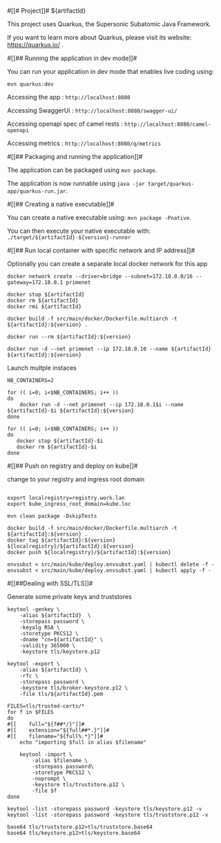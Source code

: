 #[[# Project]]# ${artifactId}

This project uses Quarkus, the Supersonic Subatomic Java Framework.

If you want to learn more about Quarkus, please visit its website: https://quarkus.io/ .

#[[## Running the application in dev mode]]#

You can run your application in dev mode that enables live coding using:

```
mvn quarkus:dev
```

Accessing the app : `http://localhost:8080`

Accessing SwaggerUi : `http://localhost:8080/swagger-ui/`

Accessing openapi spec of camel rests : `http://localhost:8080/camel-openapi`

Accessing metrics : `http://localhost:8080/q/metrics`

#[[## Packaging and running the application]]#

The application can be packaged using `mvn package`.

The application is now runnable using `java -jar target/quarkus-app/quarkus-run.jar`.

#[[## Creating a native executable]]#

You can create a native executable using: `mvn package -Pnative`.

You can then execute your native executable with: `./target/${artifactId}-${version}-runner`

#[[## Run local container with specific network and IP address]]#

Optionally you can create a separate local docker network for this app

```
docker network create --driver=bridge --subnet=172.18.0.0/16 --gateway=172.18.0.1 primenet 
```

```
docker stop ${artifactId}
docker rm ${artifactId}
docker rmi ${artifactId}

docker build -f src/main/docker/Dockerfile.multiarch -t ${artifactId}:${version} .

docker run --rm ${artifactId}:${version}

docker run -d --net primenet --ip 172.18.0.10 --name ${artifactId} ${artifactId}:${version}
```

Launch multple instaces

```
NB_CONTAINERS=2

for (( i=0; i<$NB_CONTAINERS; i++ ))
do
    docker run -d --net primenet --ip 172.18.0.1$i --name ${artifactId}-$i ${artifactId}:${version}
done

for (( i=0; i<$NB_CONTAINERS; i++ ))
do
   docker stop ${artifactId}-$i
   docker rm ${artifactId}-$i
done

```


#[[## Push on registry and deploy on kube]]#

change to your registry and ingress root domain

```

export localregistry=registry.work.lan
export kube_ingress_root_domain=kube.loc 

mvn clean package -DskipTests

docker build -f src/main/docker/Dockerfile.multiarch -t ${artifactId}:${version} .
docker tag ${artifactId}:${version} ${localregistry}/${artifactId}:${version}
docker push ${localregistry}/${artifactId}:${version}

envsubst < src/main/kube/deploy.envsubst.yaml | kubectl delete -f -
envsubst < src/main/kube/deploy.envsubst.yaml | kubectl apply -f -

```



#[[##Dealing with SSL/TLS]]#

Generate some private keys and truststores

```
keytool -genkey \
    -alias ${artifactId}  \
    -storepass password \
    -keyalg RSA \
    -storetype PKCS12 \
    -dname "cn=${artifactId}" \
    -validity 365000 \
    -keystore tls/keystore.p12

keytool -export \
    -alias ${artifactId} \
    -rfc \
    -storepass password \
    -keystore tls/broker-keystore.p12 \
    -file tls/${artifactId}.pem

FILES=tls/trusted-certs/*
for f in $FILES
do
#[[    full="${f##*/}"]]#
#[[    extension="${full##*.}"]]#
#[[    filename="${full%.*}"]]#
    echo "importing $full in alias $filename"

    keytool -import \
        -alias $filename \
        -storepass password\
        -storetype PKCS12 \
        -noprompt \
        -keystore tls/truststore.p12 \
        -file $f
done

keytool -list -storepass password -keystore tls/keystore.p12 -v
keytool -list -storepass password -keystore tls/truststore.p12 -v

base64 tls/truststore.p12>tls/truststore.base64
base64 tls/keystore.p12>tls/keystore.base64

```